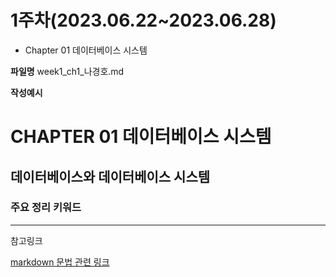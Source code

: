 # 1주차(2023.06.22~2023.06.28)
- Chapter 01 데이터베이스 시스템


**파일명**
week1_ch1_나경호.md

**작성예시**

# CHAPTER 01 데이터베이스 시스템

## 데이터베이스와 데이터베이스 시스템

### 주요 정리 키워드

---

참고링크

[markdown 문법 관련 링크](https://gist.github.com/ihoneymon/652be052a0727ad59601)
